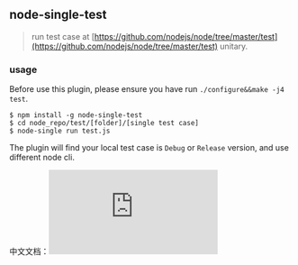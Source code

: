 ## node-single-test
> run test case at [https://github.com/nodejs/node/tree/master/test](https://github.com/nodejs/node/tree/master/test) unitary.

### usage

Before use this plugin, please ensure you have run `./configure&&make -j4 test`.  

```shell
$ npm install -g node-single-test
$ cd node_repo/test/[folder]/[single test case]
$ node-single run test.js
```

The plugin will find your local test case is `Debug` or `Release` version, and use different node cli.

中文文档：![地址](https://github.com/xtx1130/node-single-test/blob/master/readme_CN.md)
